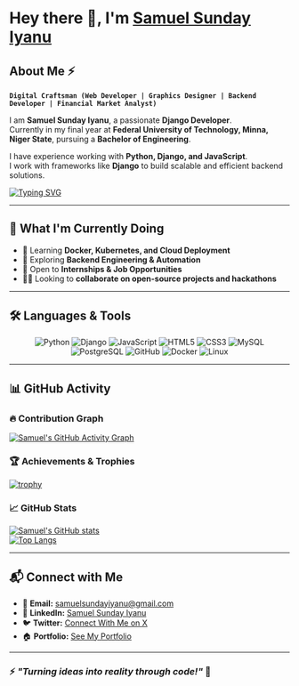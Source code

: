 # Hey there 👋, I'm [Samuel Sunday Iyanu](https://www.linkedin.com/in/samuel-sunday-iyanuoluwa)

## About Me ⚡

**`Digital Craftsman (Web Developer | Graphics Designer | Backend Developer | Financial Market Analyst)`**  

I am **Samuel Sunday Iyanu**, a passionate **Django Developer**.  
Currently in my final year at **Federal University of Technology, Minna, Niger State**, pursuing a **Bachelor of Engineering**.  

I have experience working with **Python, Django, and JavaScript**.  
I work with frameworks like **Django** to build scalable and efficient backend solutions.

[![Typing SVG](https://readme-typing-svg.demolab.com?font=Fira+Code&size=24&pause=1000&color=F7F7F7&width=600&lines=Hi%2C+I'm+Samuel+Sunday+Iyanu;I'm+a+Backend+Developer;I'm+a+Web+Developer;I'm+a+Graphics+Designer;I+Love+Learning+New+Tech)](https://git.io/typing-svg)

---

## 🌱 What I'm Currently Doing  

- 🚀 Learning **Docker, Kubernetes, and Cloud Deployment**  
- 🔎 Exploring **Backend Engineering & Automation**  
- 🎯 Open to **Internships & Job Opportunities**  
- 👨‍💻 Looking to **collaborate on open-source projects and hackathons**  

---

## 🛠️ Languages & Tools  

<p align="center"> 
<img alt="Python" src="https://img.shields.io/badge/python-%2314354C.svg?style=for-the-badge&logo=python&logoColor=white"/>
<img alt="Django" src="https://img.shields.io/badge/Django-092E20?style=for-the-badge&logo=django&logoColor=white"/>
<img alt="JavaScript" src="https://img.shields.io/badge/javascript-%23323330.svg?&style=for-the-badge&logo=javascript&logoColor=%23F7DF1E" />
<img alt="HTML5" src="https://img.shields.io/badge/html5-%23E34F26.svg?&style=for-the-badge&logo=html5&logoColor=white" />
<img alt="CSS3" src="https://img.shields.io/badge/css3-%231572B6.svg?&style=for-the-badge&logo=css3&logoColor=white" />
<img alt="MySQL" src="https://img.shields.io/badge/MySQL-00000F?style=for-the-badge&logo=mysql&logoColor=white" />
<img alt="PostgreSQL" src="https://img.shields.io/badge/PostgreSQL-316192?style=for-the-badge&logo=postgresql&logoColor=white"/>
<img alt="GitHub" src="https://img.shields.io/badge/GitHub-%2314354C.svg?style=for-the-badge&logo=GitHub&logoColor=white"/>
<img alt="Docker" src="https://img.shields.io/badge/docker-2496ED?style=for-the-badge&logo=docker&logoColor=white"/>
<img alt="Linux" src="https://img.shields.io/badge/Linux-FCC624?style=for-the-badge&logo=linux&logoColor=black"/>
</p>

---

## 📊 GitHub Activity  

### 🔥 Contribution Graph  
[![Samuel's GitHub Activity Graph](https://github-readme-activity-graph.vercel.app/graph?username=samuelsundayiyanu&theme=react-dark)](https://github.com/SamuelComputer/github-readme-activity-graph)

### 🏆 Achievements & Trophies  
[![trophy](https://github-profile-trophy.vercel.app/?username=samuelsundayiyanu&theme=darkhub)](https://github.com/SamuelComputer/github-profile-trophy)

### 📈 GitHub Stats  
[![Samuel's GitHub stats](https://github-readme-stats.vercel.app/api?username=samuelsundayiyanu&show_icons=true&theme=radical)](https://github.com/SamuelComputer/github-readme-stats)  
[![Top Langs](https://github-readme-stats.vercel.app/api/top-langs/?username=samuelsundayiyanu&layout=compact&theme=radical)](https://github.com/SamuelComputer/github-readme-stats)

---

## 📬 Connect with Me  

- 📧 **Email:** [samuelsundayiyanu@gmail.com](mailto:samuelsundayiyanu@gmail.com)  
- 💼 **LinkedIn:** [Samuel Sunday Iyanu](https://www.linkedin.com/in/samuel-sunday-iyanuoluwa)  
- 🐦 **Twitter:** [Connect With Me on X](https://twitter.com/your_twitter_handle)  
- 🏠 **Portfolio:** [See My Portfolio](https://your-portfolio-link.com)  

---

### ⚡ *"Turning ideas into reality through code!"* 🚀
